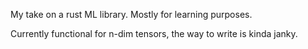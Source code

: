 My take on a rust ML library.
Mostly for learning purposes.

Currently functional for n-dim tensors, the way to write is kinda janky.